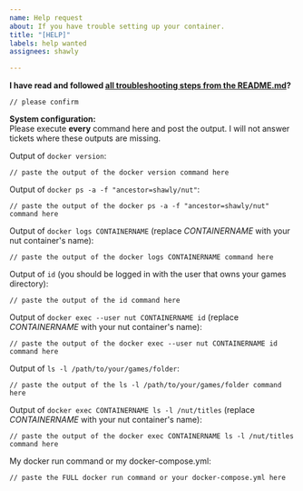```yaml
---
name: Help request
about: If you have trouble setting up your container.
title: "[HELP]"
labels: help wanted
assignees: shawly

---
```


**I have read and followed [all troubleshooting steps from the README.md](https://github.com/shawly/docker-nut#troubleshooting)?**

```
// please confirm
```

**System configuration:**  
Please execute **every** command here and post the output. I will not answer tickets where these outputs are missing.

Output of `docker version`:
```
// paste the output of the docker version command here
```

Output of `docker ps -a -f "ancestor=shawly/nut"`:
```
// paste the output of the docker ps -a -f "ancestor=shawly/nut" command here
```

Output of `docker logs CONTAINERNAME` (replace *CONTAINERNAME* with your nut container's name):
```
// paste the output of the docker logs CONTAINERNAME command here
```

Output of `id` (you should be logged in with the user that owns your games directory):
```
// paste the output of the id command here
```

Output of `docker exec --user nut CONTAINERNAME id` (replace *CONTAINERNAME* with your nut container's name):
```
// paste the output of the docker exec --user nut CONTAINERNAME id command here
```

Output of `ls -l /path/to/your/games/folder`:
```
// paste the output of the ls -l /path/to/your/games/folder command here
```

Output of `docker exec CONTAINERNAME ls -l /nut/titles` (replace *CONTAINERNAME* with your nut container's name):
```
// paste the output of the docker exec CONTAINERNAME ls -l /nut/titles command here
```

My docker run command or my docker-compose.yml:
```
// paste the FULL docker run command or your docker-compose.yml here
```
